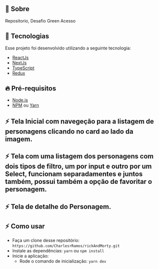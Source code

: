 <a id="sobre"></a>

## :bookmark: Sobre

Repositorio, Desafio Green Acesso

## 🚀 Tecnologias

Esse projeto foi desenvolvido utilizando a seguinte tecnologia:

- [ReactJs](https://pt-br.reactjs.org/)
- [NextJs](https://nextjs.org//)
- [TypeScript](https://www.typescriptlang.org//)
- [Redux](https://redux.js.org//)

<a id="pre-requisitos"></a>

## :fire: **Pré-requisitos**

- [Node.js](https://nodejs.org/en/)
- [NPM](https://www.npmjs.com/) ou [Yarn](https://yarnpkg.com/)

<a id="Projeto Possui"></a>

## :zap: Tela Inicial com navegeção para a listagem de personagens clicando no card ao lado da imagem.

## :zap: Tela com uma listagem dos personagens com dois tipos de filtro, um por input e outro por um Select, funcionam separadamentes e juntos também, possui também a opção de favoritar o personagem.

## :zap: Tela de detalhe do Personagem.

<a id="como-usar"></a>

## :zap: Como usar

- Faça um clone desse repositório: `https://github.com/CharlesrRamos/rickAndMorty.git`
- Instale as dependências: `yarn` ou `npm install`
- Inicie a aplicação:
  - Rode o comando de inicialização: `yarn dev`
